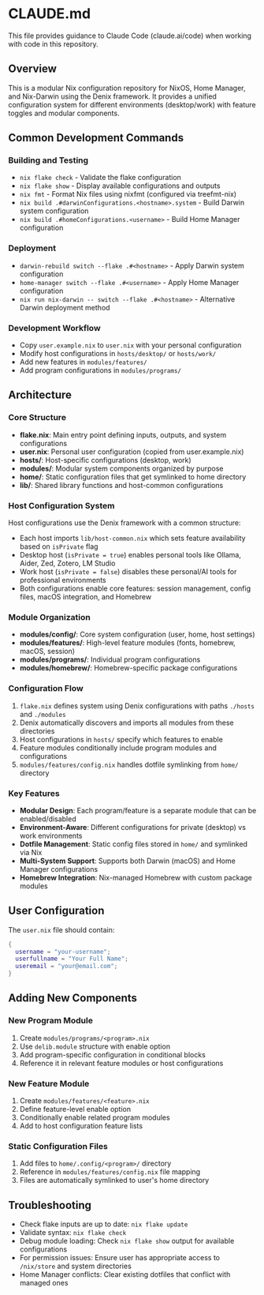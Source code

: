 # CLAUDE.md

This file provides guidance to Claude Code (claude.ai/code) when working with code in this repository.

## Overview

This is a modular Nix configuration repository for NixOS, Home Manager, and Nix-Darwin using the Denix framework. It provides a unified configuration system for different environments (desktop/work) with feature toggles and modular components.

## Common Development Commands

### Building and Testing
- `nix flake check` - Validate the flake configuration
- `nix flake show` - Display available configurations and outputs
- `nix fmt` - Format Nix files using nixfmt (configured via treefmt-nix)
- `nix build .#darwinConfigurations.<hostname>.system` - Build Darwin system configuration
- `nix build .#homeConfigurations.<username>` - Build Home Manager configuration

### Deployment
- `darwin-rebuild switch --flake .#<hostname>` - Apply Darwin system configuration
- `home-manager switch --flake .#<username>` - Apply Home Manager configuration
- `nix run nix-darwin -- switch --flake .#<hostname>` - Alternative Darwin deployment method

### Development Workflow
- Copy `user.example.nix` to `user.nix` with your personal configuration
- Modify host configurations in `hosts/desktop/` or `hosts/work/`
- Add new features in `modules/features/`
- Add program configurations in `modules/programs/`

## Architecture

### Core Structure
- **flake.nix**: Main entry point defining inputs, outputs, and system configurations
- **user.nix**: Personal user configuration (copied from user.example.nix)
- **hosts/**: Host-specific configurations (desktop, work)
- **modules/**: Modular system components organized by purpose
- **home/**: Static configuration files that get symlinked to home directory
- **lib/**: Shared library functions and host-common configurations

### Host Configuration System
Host configurations use the Denix framework with a common structure:
- Each host imports `lib/host-common.nix` which sets feature availability based on `isPrivate` flag
- Desktop host (`isPrivate = true`) enables personal tools like Ollama, Aider, Zed, Zotero, LM Studio
- Work host (`isPrivate = false`) disables these personal/AI tools for professional environments
- Both configurations enable core features: session management, config files, macOS integration, and Homebrew

### Module Organization
- **modules/config/**: Core system configuration (user, home, host settings)
- **modules/features/**: High-level feature modules (fonts, homebrew, macOS, session)
- **modules/programs/**: Individual program configurations
- **modules/homebrew/**: Homebrew-specific package configurations

### Configuration Flow
1. `flake.nix` defines system using Denix configurations with paths `./hosts` and `./modules`
2. Denix automatically discovers and imports all modules from these directories
3. Host configurations in `hosts/` specify which features to enable
4. Feature modules conditionally include program modules and configurations
5. `modules/features/config.nix` handles dotfile symlinking from `home/` directory

### Key Features
- **Modular Design**: Each program/feature is a separate module that can be enabled/disabled
- **Environment-Aware**: Different configurations for private (desktop) vs work environments  
- **Dotfile Management**: Static config files stored in `home/` and symlinked via Nix
- **Multi-System Support**: Supports both Darwin (macOS) and Home Manager configurations
- **Homebrew Integration**: Nix-managed Homebrew with custom package modules

## User Configuration

The `user.nix` file should contain:
```nix
{
  username = "your-username";
  userfullname = "Your Full Name";
  useremail = "your@email.com";
}
```

## Adding New Components

### New Program Module
1. Create `modules/programs/<program>.nix`
2. Use `delib.module` structure with enable option
3. Add program-specific configuration in conditional blocks
4. Reference it in relevant feature modules or host configurations

### New Feature Module  
1. Create `modules/features/<feature>.nix`
2. Define feature-level enable option
3. Conditionally enable related program modules
4. Add to host configuration feature lists

### Static Configuration Files
1. Add files to `home/.config/<program>/` directory
2. Reference in `modules/features/config.nix` file mapping
3. Files are automatically symlinked to user's home directory

## Troubleshooting

- Check flake inputs are up to date: `nix flake update`
- Validate syntax: `nix flake check`
- Debug module loading: Check `nix flake show` output for available configurations
- For permission issues: Ensure user has appropriate access to `/nix/store` and system directories
- Home Manager conflicts: Clear existing dotfiles that conflict with managed ones